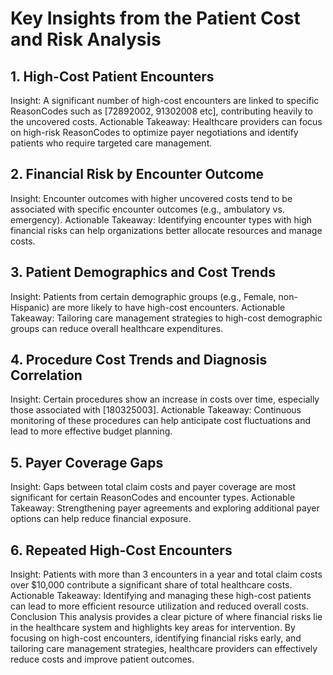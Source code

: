 # Key Insights from the Patient Cost and Risk Analysis
## 1. High-Cost Patient Encounters
Insight: A significant number of high-cost encounters are linked to specific ReasonCodes such as [72892002, 91302008 etc], contributing heavily to the uncovered costs.
Actionable Takeaway: Healthcare providers can focus on high-risk ReasonCodes to optimize payer negotiations and identify patients who require targeted care management.
## 2. Financial Risk by Encounter Outcome
Insight: Encounter outcomes with higher uncovered costs tend to be associated with specific encounter outcomes (e.g., ambulatory vs. emergency).
Actionable Takeaway: Identifying encounter types with high financial risks can help organizations better allocate resources and manage costs.
## 3. Patient Demographics and Cost Trends
Insight: Patients from certain demographic groups (e.g., Female, non-Hispanic) are more likely to have high-cost encounters.
Actionable Takeaway: Tailoring care management strategies to high-cost demographic groups can reduce overall healthcare expenditures.
## 4. Procedure Cost Trends and Diagnosis Correlation
Insight: Certain procedures show an increase in costs over time, especially those associated with [180325003].
Actionable Takeaway: Continuous monitoring of these procedures can help anticipate cost fluctuations and lead to more effective budget planning.
## 5. Payer Coverage Gaps
Insight: Gaps between total claim costs and payer coverage are most significant for certain ReasonCodes and encounter types.
Actionable Takeaway: Strengthening payer agreements and exploring additional payer options can help reduce financial exposure.
## 6. Repeated High-Cost Encounters
Insight: Patients with more than 3 encounters in a year and total claim costs over $10,000 contribute a significant share of total healthcare costs.
Actionable Takeaway: Identifying and managing these high-cost patients can lead to more efficient resource utilization and reduced overall costs.
Conclusion
This analysis provides a clear picture of where financial risks lie in the healthcare system and highlights key areas for intervention. By focusing on high-cost encounters, identifying financial risks early, and tailoring care management strategies, healthcare providers can effectively reduce costs and improve patient outcomes.
